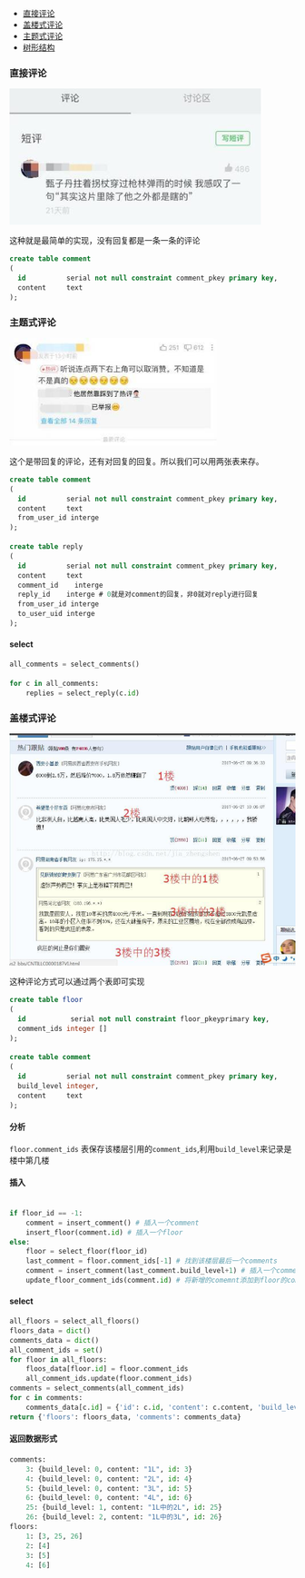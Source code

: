 - [直接评论](#直接评论)
- [盖楼式评论](#盖楼式评论)
- [主题式评论](#主题式评论)
- [树形结构](https://github.com/xiazhibin/blog/blob/master/%E6%A0%91%E5%BD%A2%E7%BB%93%E6%9E%84.md)

### 直接评论
![直接评论](https://github.com/xiazhibin/blog/blob/master/pic/%E7%9B%B4%E6%8E%A5%E8%AF%84%E8%AE%BA.jpeg)

这种就是最简单的实现，没有回复都是一条一条的评论

```sql
create table comment
(
  id          serial not null constraint comment_pkey primary key,
  content     text
);
```

### 主题式评论
![主题式评论](https://github.com/xiazhibin/blog/blob/master/pic/%E4%B8%BB%E9%A2%98%E5%BC%8F%E8%AF%84%E8%AE%BA.jpeg)

这个是带回复的评论，还有对回复的回复。所以我们可以用两张表来存。

```sql
create table comment
(
  id          serial not null constraint comment_pkey primary key,
  content     text
  from_user_id interge
);

create table reply
(
  id          serial not null constraint comment_pkey primary key,
  content     text
  comment_id	interge 
  reply_id    interge # 0就是对comment的回复，非0就对reply进行回复
  from_user_id interge
  to_user_uid interge
);
```

#### select
```python
all_comments = select_comments()

for c in all_comments:
    replies = select_reply(c.id)
```

### 盖楼式评论
![盖楼](https://github.com/xiazhibin/blog/blob/master/pic/%E7%BD%91%E6%98%93%E7%9B%96%E6%A5%BC.jpeg)

这种评论方式可以通过两个表即可实现

```sql
create table floor
(
  id           serial not null constraint floor_pkeyprimary key,
  comment_ids integer []
);

create table comment
(
  id          serial not null constraint comment_pkey primary key,
  build_level integer,
  content     text
);
```

#### 分析

`floor.comment_ids` 表保存该楼层引用的`comment_ids`,利用`build_level`来记录是楼中第几楼

#### 插入
```python

if floor_id == -1:
    comment = insert_comment() # 插入一个comment
    insert_floor(comment.id) # 插入一个floor
else:
    floor = select_floor(floor_id)
    last_comment = floor.comment_ids[-1] # 找到该楼层最后一个comments
    comment = insert_comment(last_comment.build_level+1) # 插入一个comment
    update_floor_comment_ids(comment.id) # 将新增的comemnt添加到floor的comment_ids中
```

#### select
```python
all_floors = select_all_floors()
floors_data = dict()
comments_data = dict()
all_comment_ids = set()
for floor in all_floors:
    floos_data[floor.id] = floor.comment_ids
    all_comment_ids.update(floor.comment_ids)
comments = select_comments(all_comment_ids)
for c in comments:
    comments_data[c.id] = {'id': c.id, 'content': c.content, 'build_level':c.build_level}
return {'floors': floors_data, 'comments': comments_data}
```

#### 返回数据形式
```python
comments:
    3: {build_level: 0, content: "1L", id: 3}
    4: {build_level: 0, content: "2L", id: 4}
    5: {build_level: 0, content: "3L", id: 5}
    6: {build_level: 0, content: "4L", id: 6}
    25: {build_level: 1, content: "1L中的2L", id: 25}
    26: {build_level: 2, content: "1L中的3L", id: 26}
floors: 
    1: [3, 25, 26]
    2: [4]
    3: [5]
    4: [6]
```

